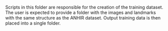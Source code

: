 Scripts in this folder are responsible for the creation of the training dataset. The user is expected to provide a folder with the images and landmarks with the same structure as the ANHIR dataset. Output training data is then placed into a single folder.
